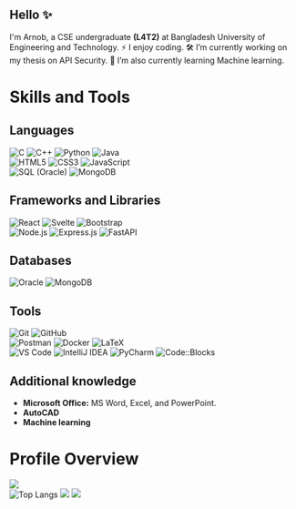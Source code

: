 ## Hello ✨

<!--

Here are some ideas to get you started:

- 🔭 I’m currently working on ...
- 🌱 I’m currently learning ...
- 👯 I’m looking to collaborate on ...
- 🤔 I’m looking for help with ...
- 💬 Ask me about ...
- 📫 How to reach me: ...
- 😄 Pronouns: ...
- ⚡ Fun fact: ...
-->

I'm Arnob, a CSE undergraduate **(L4T2)** at Bangladesh University of Engineering and Technology.
⚡ I enjoy coding.
🛠️ I’m currently working on my thesis on API Security.
🌱 I’m also currently learning Machine learning.
# Skills and Tools

## **Languages**
![C](https://img.shields.io/badge/-C-A8B9CC?style=flat-square&logo=c&logoColor=white)
![C++](https://img.shields.io/badge/-C++-00599C?style=flat-square&logo=c%2B%2B&logoColor=white)
![Python](https://img.shields.io/badge/-Python-3776AB?style=flat-square&logo=python&logoColor=white)
![Java](https://img.shields.io/badge/-Java-007396?style=flat-square&logo=java&logoColor=white)  
![HTML5](https://img.shields.io/badge/-HTML5-E34F26?style=flat-square&logo=html5&logoColor=white)
![CSS3](https://img.shields.io/badge/-CSS3-1572B6?style=flat-square&logo=css3&logoColor=white)
![JavaScript](https://img.shields.io/badge/-JavaScript-F7DF1E?style=flat-square&logo=javascript&logoColor=black)  
![SQL (Oracle)](https://img.shields.io/badge/-Oracle%20SQL-F80000?style=flat-square&logo=oracle&logoColor=white)
![MongoDB](https://img.shields.io/badge/-MongoDB-47A248?style=flat-square&logo=mongodb&logoColor=white)  


## **Frameworks and Libraries**
![React](https://img.shields.io/badge/-React-61DAFB?style=flat-square&logo=react&logoColor=black)
![Svelte](https://img.shields.io/badge/-SvelteKit-FF3E00?style=flat-square&logo=svelte&logoColor=white)
![Bootstrap](https://img.shields.io/badge/-Bootstrap-7952B3?style=flat-square&logo=bootstrap&logoColor=white)  
![Node.js](https://img.shields.io/badge/-Node.js-43853D?style=flat-square&logo=node.js&logoColor=white)
![Express.js](https://img.shields.io/badge/-Express.js-404D59?style=flat-square&logo=express&logoColor=white)
![FastAPI](https://img.shields.io/badge/-FastAPI-009688?style=flat-square&logo=fastapi&logoColor=white)


## **Databases**
![Oracle](https://img.shields.io/badge/-Oracle-F80000?style=flat-square&logo=oracle&logoColor=white)
![MongoDB](https://img.shields.io/badge/-MongoDB-47A248?style=flat-square&logo=mongodb&logoColor=white)


## **Tools**
![Git](https://img.shields.io/badge/-Git-F05032?style=flat-square&logo=git&logoColor=white)
![GitHub](https://img.shields.io/badge/-GitHub-181717?style=flat-square&logo=github&logoColor=white)  
![Postman](https://img.shields.io/badge/-Postman-FF6C37?style=flat-square&logo=postman&logoColor=white)
![Docker](https://img.shields.io/badge/-Docker-2496ED?style=flat-square&logo=docker&logoColor=white)
![LaTeX](https://img.shields.io/badge/-LaTeX-008080?style=flat-square&logo=latex&logoColor=white)   
![VS Code](https://img.shields.io/badge/-VS%20Code-007ACC?style=flat-square&logo=visual-studio-code&logoColor=white)
![IntelliJ IDEA](https://img.shields.io/badge/-IntelliJ%20IDEA-000000?style=flat-square&logo=intellij-idea&logoColor=white)
![PyCharm](https://img.shields.io/badge/-PyCharm-000000?style=flat-square&logo=pycharm&logoColor=white)
![Code::Blocks](https://img.shields.io/badge/-Code::Blocks-007ACC?style=flat-square&logo=c%2B%2B&logoColor=white)


## **Additional knowledge**
- **Microsoft Office:** MS Word, Excel, and PowerPoint.  
- **AutoCAD**
- **Machine learning**  


# Profile Overview

![](https://github-readme-stats.vercel.app/api?username=Arnob000&count_private=true&show_icons=true&theme=github)<br />
![Top Langs](https://github-readme-stats.vercel.app/api/top-langs/?username=Arnob000&langs_count=10&hide=EJS,CSS,Shell,Gnuplot&layout=compact&theme=github)
![](http://github-profile-summary-cards.vercel.app/api/cards/repos-per-language?username=Arnob000&theme=github&exclude=EJS,CSS,Shell,Gnuplot) 
![](http://github-profile-summary-cards.vercel.app/api/cards/most-commit-language?username=Arnob000&theme=github&exclude=EJS,CSS,Shell,Gnuplot)

